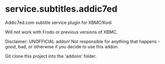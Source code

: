 service.subtitles.addic7ed
==========================

Addic7ed.com subtitle service plugin for XBMC/Kodi

Will not work with Frodo or previous versions of XBMC.

Disclaimer: UNOFFICIAL addon! Not responsible for anything that happens - good, bad, or otherwise if you decide to use this addon.

Git clone this project into the 'addons' folder.
